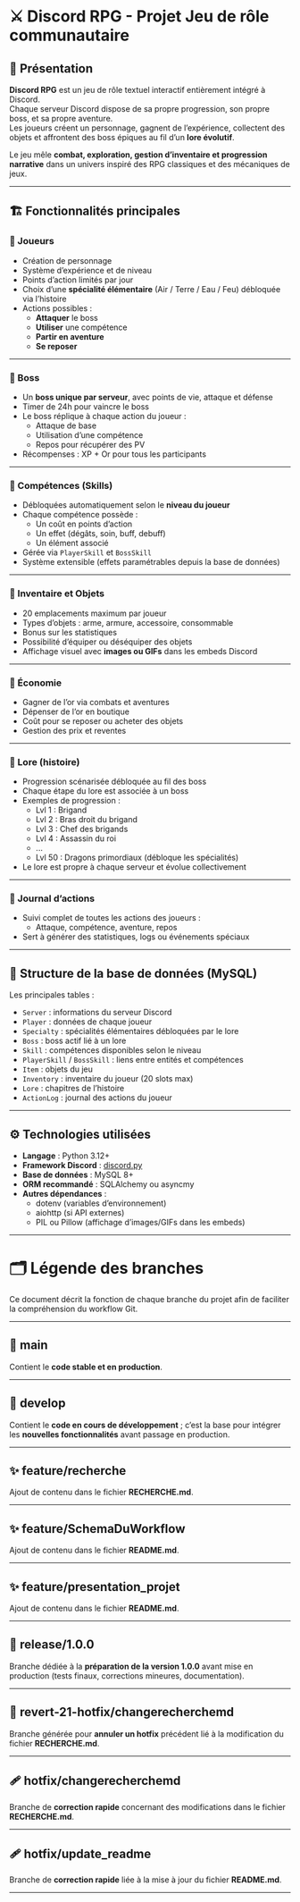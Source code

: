 # ⚔️ Discord RPG - Projet Jeu de rôle communautaire

## 🧩 Présentation

**Discord RPG** est un jeu de rôle textuel interactif entièrement intégré à Discord.  
Chaque serveur Discord dispose de sa propre progression, son propre boss, et sa propre aventure.  
Les joueurs créent un personnage, gagnent de l’expérience, collectent des objets et affrontent des boss épiques au fil d’un **lore évolutif**.

Le jeu mêle **combat, exploration, gestion d’inventaire et progression narrative** dans un univers inspiré des RPG classiques et des mécaniques de jeux.

---

## 🏗️ Fonctionnalités principales

### 🔹 Joueurs
- Création de personnage
- Système d’expérience et de niveau
- Points d’action limités par jour
- Choix d’une **spécialité élémentaire** (Air / Terre / Eau / Feu) débloquée via l’histoire
- Actions possibles :
  - **Attaquer** le boss
  - **Utiliser** une compétence
  - **Partir en aventure**
  - **Se reposer**

---

### 🔹 Boss
- Un **boss unique par serveur**, avec points de vie, attaque et défense
- Timer de 24h pour vaincre le boss
- Le boss réplique à chaque action du joueur :
  - Attaque de base
  - Utilisation d’une compétence
  - Repos pour récupérer des PV
- Récompenses : XP + Or pour tous les participants

---

### 🔹 Compétences (Skills)
- Débloquées automatiquement selon le **niveau du joueur**
- Chaque compétence possède :
  - Un coût en points d’action
  - Un effet (dégâts, soin, buff, debuff)
  - Un élément associé
- Gérée via `PlayerSkill` et `BossSkill`
- Système extensible (effets paramétrables depuis la base de données)

---

### 🔹 Inventaire et Objets
- 20 emplacements maximum par joueur
- Types d’objets : arme, armure, accessoire, consommable
- Bonus sur les statistiques
- Possibilité d’équiper ou déséquiper des objets
- Affichage visuel avec **images ou GIFs** dans les embeds Discord

---

### 🔹 Économie
- Gagner de l’or via combats et aventures
- Dépenser de l’or en boutique
- Coût pour se reposer ou acheter des objets
- Gestion des prix et reventes

---

### 🔹 Lore (histoire)
- Progression scénarisée débloquée au fil des boss
- Chaque étape du lore est associée à un boss
- Exemples de progression :
  - Lvl 1 : Brigand
  - Lvl 2 : Bras droit du brigand
  - Lvl 3 : Chef des brigands
  - Lvl 4 : Assassin du roi
  - ...
  - Lvl 50 : Dragons primordiaux (débloque les spécialités)
- Le lore est propre à chaque serveur et évolue collectivement

---

### 🔹 Journal d’actions
- Suivi complet de toutes les actions des joueurs :
  - Attaque, compétence, aventure, repos
- Sert à générer des statistiques, logs ou événements spéciaux

---

## 🧱 Structure de la base de données (MySQL)

Les principales tables :
- `Server` : informations du serveur Discord
- `Player` : données de chaque joueur
- `Specialty` : spécialités élémentaires débloquées par le lore
- `Boss` : boss actif lié à un lore
- `Skill` : compétences disponibles selon le niveau
- `PlayerSkill` / `BossSkill` : liens entre entités et compétences
- `Item` : objets du jeu
- `Inventory` : inventaire du joueur (20 slots max)
- `Lore` : chapitres de l’histoire
- `ActionLog` : journal des actions du joueur

---

## ⚙️ Technologies utilisées

- **Langage** : Python 3.12+  
- **Framework Discord** : [discord.py](https://github.com/Rapptz/discord.py)
- **Base de données** : MySQL 8+
- **ORM recommandé** : SQLAlchemy ou asyncmy
- **Autres dépendances** :
  - dotenv (variables d’environnement)
  - aiohttp (si API externes)
  - PIL ou Pillow (affichage d’images/GIFs dans les embeds)

---

# 🗂️ Légende des branches

Ce document décrit la fonction de chaque branche du projet afin de faciliter la compréhension du workflow Git.

---

## 🌳 main
Contient le **code stable et en production**.

---

## 🧩 develop
Contient le **code en cours de développement** ; c’est la base pour intégrer les **nouvelles fonctionnalités** avant passage en production.

---

## ✨ feature/recherche
Ajout de contenu dans le fichier **RECHERCHE.md**.

---

## ✨ feature/SchemaDuWorkflow
Ajout de contenu dans le fichier **README.md**.

---

## ✨ feature/presentation_projet
Ajout de contenu dans le fichier **README.md**.

---

## 🚀 release/1.0.0
Branche dédiée à la **préparation de la version 1.0.0** avant mise en production (tests finaux, corrections mineures, documentation).

---

## 🔁 revert-21-hotfix/changerecherchemd
Branche générée pour **annuler un hotfix** précédent lié à la modification du fichier **RECHERCHE.md**.

---

## 🩹 hotfix/changerecherchemd
Branche de **correction rapide** concernant des modifications dans le fichier **RECHERCHE.md**.

---

## 🩹 hotfix/update_readme
Branche de **correction rapide** liée à la mise à jour du fichier **README.md**.

---
